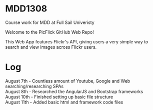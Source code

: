 MDD1308
=======
Course work for MDD at Full Sail Univeristy

Welcome to the PicFlick GitHub Web Repo!

This Web App features Flickr's API, giving users a very simple way to search and view 
images across Flickr users.

Log
=======

August 7th - Countless amount of Youtube, Google and Web searching/researching SPAs<br>
August 8th - Researched the AngularJS and Bootstrap frameworks<br>
August 10th - Finished setting up basic file structure<br>
August 11th - Added basic html and framework code files

